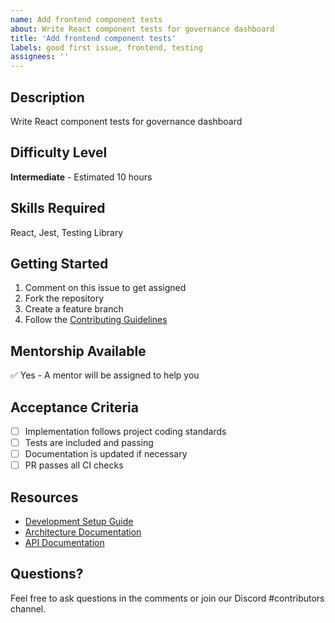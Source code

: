 ```yaml
---
name: Add frontend component tests
about: Write React component tests for governance dashboard
title: 'Add frontend component tests'
labels: good first issue, frontend, testing
assignees: ''
---
```

<!-- Constitutional Hash: cdd01ef066bc6cf2 -->


## Description
Write React component tests for governance dashboard

## Difficulty Level
**Intermediate** - Estimated 10 hours

## Skills Required
React, Jest, Testing Library

## Getting Started
1. Comment on this issue to get assigned
2. Fork the repository
3. Create a feature branch
4. Follow the [Contributing Guidelines](../CONTRIBUTING.md)

## Mentorship Available
✅ Yes - A mentor will be assigned to help you

## Acceptance Criteria
- [ ] Implementation follows project coding standards
- [ ] Tests are included and passing
- [ ] Documentation is updated if necessary
- [ ] PR passes all CI checks

## Resources
- [Development Setup Guide](../docs/development/setup.md)
- [Architecture Documentation](../docs/architecture/)
- [API Documentation](../docs/api/)

## Questions?
Feel free to ask questions in the comments or join our Discord #contributors channel.
